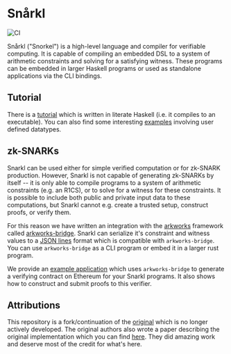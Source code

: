 # Snårkl 

![CI](https://github.com/martyall/snarkl/actions/workflows/makefile.yml/badge.svg)

Snårkl ("Snorkel") is a high-level language and compiler for verifiable computing. It is capable of compiling an embedded DSL to a system of arithmetic constraints and solving for a satisfying witness. These programs can be embedded in larger Haskell programs or used as standalone applications via the CLI bindings.

## Tutorial

There is a [tutorial](./tutorial/README.md) which is written in literate Haskell (i.e. it compiles to an executable). You can also find some interesting [examples](./examples/Snarkl/Example/) involving user defined datatypes.

## zk-SNARKs
Snarkl can be used either for simple verified computation or for zk-SNARK production. However, Snarkl is not capable of generating zk-SNARKs by itself -- it is only able to compile programs to a system of arithmetic constraints (e.g. an R1CS), or to solve for a witness for these constraints. It is possible to include both public and private input data to these computations, but Snarkl cannot e.g. create a trusted setup, construct proofs, or verify them.

For this reason we have written an integration with the [arkworks](https://github.com/arkworks-rs/) framework called [arkworks-bridge](https://github.com/torsion-labs/arkworks-bridge). Snarkl can serialize it's constraint and witness values to a [JSON lines](https://jsonlines.org/) format which is compatible with `arkworks-bridge`. You can use `arkworks-bridge` as a CLI program or embed it in a larger rust program.

We provide an [example application](https://github.com/torsion-labs/purescript-zk) which uses `arkworks-bridge` to generate a verifying contract on Ethereum for your Snarkl programs. It also shows how to construct and submit proofs to this verifier.

## Attributions

This repository is a fork/continuation of the [original](https://github.com/gstew5/snarkl) which is no longer actively developed. The original authors also wrote a paper describing the original implementation which you can find [here](http://ace.cs.ohio.edu/~gstewart/papers/snaarkl.pdf). They did amazing work and deserve most of the credit for what's here.